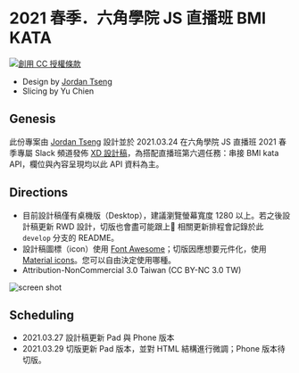 # 2021 春季．六角學院 JS 直播班 BMI KATA

<a rel="license" href="http://creativecommons.org/licenses/by-nc/3.0/tw/"><img alt="創用 CC 授權條款" style="border-width:0" src="https://i.creativecommons.org/l/by-nc/3.0/tw/88x31.png" /></a>

* Design by [Jordan Tseng](https://jordanttcdesign.medium.com/)
* Slicing by Yu Chien

## Genesis
此份專案由 [Jordan Tseng](https://jordanttcdesign.medium.com/) 設計並於 2021.03.24 在六角學院 JS 直播班 2021 春季專屬 Slack 頻道發佈 <a href="https://xd.adobe.com/view/5e691bb8-a69e-46c2-af5e-d1e351641ccc-0b3a/grid" target="_blank">XD 設計稿</a>，為搭配直播班第六週任務：串接 BMI kata API，欄位與內容呈現均以此 API 資料為主。

## Directions
* 目前設計稿僅有桌機版（Desktop），建議瀏覽螢幕寬度 1280 以上。若之後設計稿更新 RWD 設計，切版也會盡可能跟上🤣 相關更新排程會記錄於此 `develop` 分支的 README。
* 設計稿圖標（icon）使用 [Font Awesome](https://fontawesome.com/)；切版因應想要元件化，使用 [Material icons](https://material.io/resources/icons/?style=baseline)。您可以自由決定使用哪種。
* Attribution-NonCommercial 3.0 Taiwan (CC BY-NC 3.0 TW)

<img alt="screen shot" src="https://i.imgur.com/2REGZaM.png" />

## Scheduling
* 2021.03.27 設計稿更新 Pad 與 Phone 版本
* 2021.03.29 切版更新 Pad 版本，並對 HTML 結構進行微調；Phone 版本待切版。
